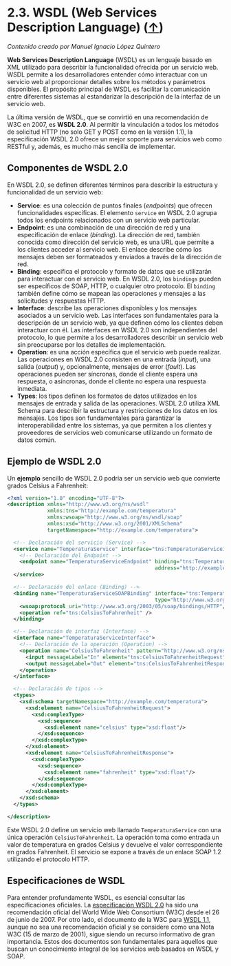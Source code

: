 # 2.3. WSDL (Web Services Description Language) ([↑](README.md))

_Contenido creado por Manuel Ignacio López Quintero_

**Web Services Description Language** (WSDL) es un lenguaje basado en XML utilizado para describir la funcionalidad ofrecida por un servicio web. WSDL permite a los desarrolladores entender cómo interactuar con un servicio web al proporcionar detalles sobre los métodos y parámetros disponibles. El propósito principal de WSDL es facilitar la comunicación entre diferentes sistemas al estandarizar la descripción de la interfaz de un servicio web.

La última versión de WSDL, que se convirtió en una recomendación de W3C en 2007, es **WSDL 2.0**. Al permitir la vinculación a todos los métodos de solicitud HTTP (no solo GET y POST como en la versión 1.1), la especificación WSDL 2.0 ofrece un mejor soporte para servicios web como RESTful y, además, es mucho más sencilla de implementar.

## Componentes de WSDL 2.0

En WSDL 2.0, se definen diferentes términos para describir la estructura y funcionalidad de un servicio web:

- **Service**: es una colección de puntos finales (*endpoints*) que ofrecen funcionalidades específicas. El elemento `service` en WSDL 2.0 agrupa todos los endpoints relacionados con un servicio web particular.
- **Endpoint**: es una combinación de una dirección de red y una especificación de enlace (*binding*). La dirección de red, también conocida como dirección del servicio web, es una URL que permite a los clientes acceder al servicio web. El enlace describe cómo los mensajes deben ser formateados y enviados a través de la dirección de red.
- **Binding**: especifica el protocolo y formato de datos que se utilizarán para interactuar con el servicio web. En WSDL 2.0, los `bindings` pueden ser específicos de SOAP, HTTP, o cualquier otro protocolo. El `binding` también define cómo se mapean las operaciones y mensajes a las solicitudes y respuestas HTTP.
- **Interface**: describe las operaciones disponibles y los mensajes asociados a un servicio web. Las interfaces son fundamentales para la descripción de un servicio web, ya que definen cómo los clientes deben interactuar con él. Las interfaces en WSDL 2.0 son independientes del protocolo, lo que permite a los desarrolladores describir un servicio web sin preocuparse por los detalles de implementación.
- **Operation**: es una acción específica que el servicio web puede realizar. Las operaciones en WSDL 2.0 consisten en una entrada (*input*), una salida (*output*) y, opcionalmente, mensajes de error (*fault*). Las operaciones pueden ser síncronas, donde el cliente espera una respuesta, o asíncronas, donde el cliente no espera una respuesta inmediata.
- **Types**: los tipos definen los formatos de datos utilizados en los mensajes de entrada y salida de las operaciones. WSDL 2.0 utiliza XML Schema para describir la estructura y restricciones de los datos en los mensajes. Los tipos son fundamentales para garantizar la interoperabilidad entre los sistemas, ya que permiten a los clientes y proveedores de servicios web comunicarse utilizando un formato de datos común.

## Ejemplo de WSDL 2.0

Un **ejemplo** sencillo de WSDL 2.0 podría ser un servicio web que convierte grados Celsius a Fahrenheit:

```xml
<?xml version="1.0" encoding="UTF-8"?>
<description xmlns="http://www.w3.org/ns/wsdl" 
             xmlns:tns="http://example.com/temperatura" 
             xmlns:wsoap="http://www.w3.org/ns/wsdl/soap" 
             xmlns:xsd="http://www.w3.org/2001/XMLSchema" 
             targetNamespace="http://example.com/temperatura">

  <!-- Declaración del servicio (Service) -->
  <service name="TemperaturaService" interface="tns:TemperaturaServiceInterface">
    <!-- Declaración del Endpoint -->
    <endpoint name="TemperaturaServiceEndpoint" binding="tns:TemperaturaServiceSOAPBinding"
                                                address="http://example.com/temperatura/soap"/>
  </service>

  <!-- Declaración del enlace (Binding) -->
  <binding name="TemperaturaServiceSOAPBinding" interface="tns:TemperaturaServiceInterface"
                                                type="http://www.w3.org/ns/wsdl/soap">
    <wsoap:protocol uri="http://www.w3.org/2003/05/soap/bindings/HTTP"/>
    <operation ref="tns:CelsiusToFahrenheit" />
  </binding>

  <!-- Declaración de interfaz (Interface) -->
  <interface name="TemperaturaServiceInterface">
    <!-- Declaración de la operación (Operation) -->
    <operation name="CelsiusToFahrenheit" pattern="http://www.w3.org/ns/wsdl/in-out">
      <input messageLabel="In" element="tns:CelsiusToFahrenheitRequest"/>
      <output messageLabel="Out" element="tns:CelsiusToFahrenheitResponse"/>
    </operation>
  </interface>

  <!-- Declaración de tipos -->
  <types>
    <xsd:schema targetNamespace="http://example.com/temperatura">
      <xsd:element name="CelsiusToFahrenheitRequest">
        <xsd:complexType>
          <xsd:sequence>
            <xsd:element name="celsius" type="xsd:float"/>
          </xsd:sequence>
        </xsd:complexType>
      </xsd:element>
      <xsd:element name="CelsiusToFahrenheitResponse">
        <xsd:complexType>
          <xsd:sequence>
            <xsd:element name="fahrenheit" type="xsd:float"/>
          </xsd:sequence>
        </xsd:complexType>
      </xsd:element>
    </xsd:schema>
  </types>

</description>
```

Este WSDL 2.0 define un servicio web llamado `TemperaturaService` con una única operación `CelsiusToFahrenheit`. La operación toma como entrada un valor de temperatura en grados Celsius y devuelve el valor correspondiente en grados Fahrenheit. El servicio se expone a través de un enlace SOAP 1.2 utilizando el protocolo HTTP.

## Especificaciones de WSDL

Para entender profundamente WSDL, es esencial consultar las especificaciones oficiales. La [especificación WSDL 2.0](https://www.w3.org/TR/wsdl/) ha sido una recomendación oficial del World Wide Web Consortium (W3C) desde el 26 de junio de 2007. Por otro lado, el documento de la W3C para [WSDL 1.1](https://www.w3.org/TR/wsdl.html), aunque no sea una recomendación oficial y se considere como una Nota W3C (15 de marzo de 2001), sigue siendo un recurso informativo de gran importancia. Estos dos documentos son fundamentales para aquellos que buscan un conocimiento integral de los servicios web basados en WSDL y SOAP.
